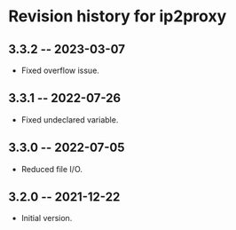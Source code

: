 # Revision history for ip2proxy

## 3.3.2  -- 2023-03-07

* Fixed overflow issue.

## 3.3.1  -- 2022-07-26

* Fixed undeclared variable.

## 3.3.0  -- 2022-07-05

* Reduced file I/O.

## 3.2.0  -- 2021-12-22

* Initial version.
